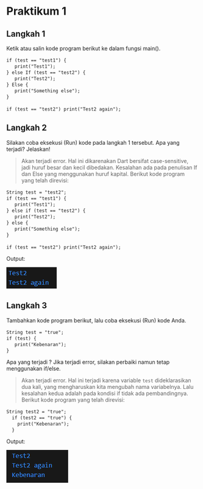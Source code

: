 # Praktikum 1
## Langkah 1
Ketik atau salin kode program berikut ke dalam fungsi main().
```String test = "test2";
if (test == "test1") {
   print("Test1");
} else If (test == "test2") {
   print("Test2");
} Else {
   print("Something else");
}

if (test == "test2") print("Test2 again");
```
## Langkah 2
Silakan coba eksekusi (Run) kode pada langkah 1 tersebut. Apa yang terjadi? Jelaskan!

> Akan terjadi error. Hal ini dikarenakan Dart bersifat case-sensitive, jadi huruf besar dan kecil dibedakan. Kesalahan ada pada penulisan If dan Else yang menggunakan huruf kapital. Berikut kode program yang telah direvisi:
```
String test = "test2";
if (test == "test1") {
   print("Test1");
} else if (test == "test2") {
   print("Test2");
} else {
   print("Something else");
}

if (test == "test2") print("Test2 again");
```
Output:

![alt text](docs/prak1img1.png)
## Langkah 3
Tambahkan kode program berikut, lalu coba eksekusi (Run) kode Anda.
```
String test = "true";
if (test) {
   print("Kebenaran");
}
```
Apa yang terjadi ? Jika terjadi error, silakan perbaiki namun tetap menggunakan if/else.

> Akan terjadi error. Hal ini terjadi karena variable ```test``` dideklarasikan dua kali, yang mengharuskan kita mengubah nama variabelnya. Lalu kesalahan kedua adalah pada kondisi if tidak ada pembandingnya. Berikut kode program yang telah direvisi:
```
String test2 = "true";
  if (test2 == "true") {
    print("Kebenaran");
  }
```
Output:

![alt text](docs/prak1img2.png)


